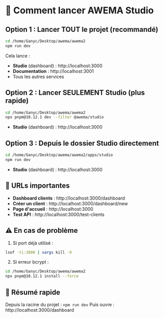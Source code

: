 # 🚀 Comment lancer AWEMA Studio

## Option 1 : Lancer TOUT le projet (recommandé)
```bash
cd /home/Ganyc/Desktop/awema/awema2
npm run dev
```
Cela lance :
- **Studio** (dashboard) : http://localhost:3000
- **Documentation** : http://localhost:3001
- Tous les autres services

## Option 2 : Lancer SEULEMENT Studio (plus rapide)
```bash
cd /home/Ganyc/Desktop/awema/awema2
npx pnpm@10.12.1 dev --filter @awema/studio
```
- **Studio** (dashboard) : http://localhost:3000

## Option 3 : Depuis le dossier Studio directement
```bash
cd /home/Ganyc/Desktop/awema/awema2/apps/studio
npm run dev
```
- **Studio** (dashboard) : http://localhost:3000

## 📍 URLs importantes

- **Dashboard clients** : http://localhost:3000/dashboard
- **Créer un client** : http://localhost:3000/dashboard/new
- **Page d'accueil** : http://localhost:3000
- **Test API** : http://localhost:3000/test-clients

## ⚠️ En cas de problème

1. Si port déjà utilisé :
```bash
lsof -ti:3000 | xargs kill -9
```

2. Si erreur bcrypt :
```bash
cd /home/Ganyc/Desktop/awema/awema2
npx pnpm@10.12.1 install --force
```

## 🎯 Résumé rapide
Depuis la racine du projet : `npm run dev`
Puis ouvre : http://localhost:3000/dashboard